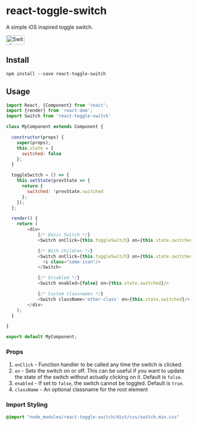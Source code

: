 # react-toggle-switch
A simple iOS inspired toggle switch.

<img src="https://github.com/pgrimard/react-toggle-switch/raw/master/switch.png" width="50" height="26" alt="Switch" title="Switch"/>

## Install

```
npm install --save react-toggle-switch
```

## Usage

```javascript
import React, {Component} from 'react';
import {render} from 'react-dom';
import Switch from 'react-toggle-switch'

class MyComponent extends Component {

  constructor(props) {
    super(props);
    this.state = {
      switched: false
    };
  }

  toggleSwitch = () => {
    this.setState(prevState => {
      return {
        switched: !prevState.switched
      };
    });
  };

  render() {
    return (
        <div>
            {/* Basic Switch */}
            <Switch onClick={this.toggleSwitch} on={this.state.switched}/>

            {/* With children */}
            <Switch onClick={this.toggleSwitch} on={this.state.switched}>
              <i class="some-icon"/>
            </Switch>

            {/* Disabled */}
            <Switch enabled={false} on={this.state.switched}/>

            {/* Custom classnames */}
            <Switch className='other-class' on={this.state.switched}/>
        </div>
    );
  }

}

export default MyComponent;
```

### Props

1. `onClick` - Function handler to be called any time the switch is clicked.
2. `on` - Sets the switch on or off.  This can be useful if you want to update the state of the switch without actually
clicking on it.  Default is `false`.
3. `enabled` - If set to `false`, the switch cannot be toggled.  Default is `true`.
3. `className` - An optional classname for the root element

### Import Styling

```css
@import "node_modules/react-toggle-switch/dist/css/switch.min.css"
```
